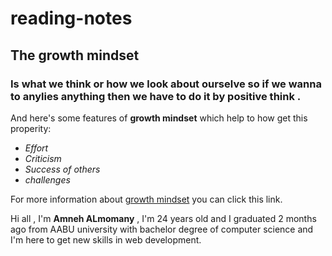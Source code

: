 # reading-notes

## The growth mindset

### Is what we think or how we look about ourselve so if we wanna to anylies anything then we have to do it by positive think .

And here's some features of **growth mindset** which help to how get this properity:

- _Effort_
- _Criticism_
- _Success of others_
- _challenges_



For more information about [growth mindset](https://www.atlassian.com/blog/inside-atlassian/growth-mindset) you can click this link.

Hi all , I'm **Amneh ALmomany** , I'm 24 years old and I graduated 2 months ago from AABU university with bachelor degree of computer science and I'm here to get new skills in web development.


